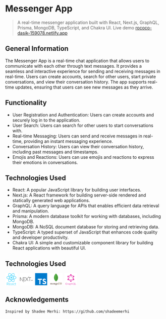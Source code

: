 # Messenger App

> A real-time messenger application built with React, Next.js, GraphQL, Prisma, MongoDB, TypeScript, and Chakra UI.
> Live demo [rococo-dasik-159078.netlify.app](https://rococo-dasik-159078.netlify.app/)

## General Information

The Messenger App is a real-time chat application that allows users to communicate with each other through text messages. It provides a seamless and interactive experience for sending and receiving messages in real-time. Users can create accounts, search for other users, start private conversations, and view their conversation history. The app supports real-time updates, ensuring that users can see new messages as they arrive.

## Functionality

- User Registration and Authentication: Users can create accounts and securely log in to the application.
- User Search: Users can search for other users to start conversations with.
- Real-time Messaging: Users can send and receive messages in real-time, providing an instant messaging experience.
- Conversation History: Users can view their conversation history, including past messages and timestamps.
- Emojis and Reactions: Users can use emojis and reactions to express their emotions in conversations.

## Technologies Used

- React: A popular JavaScript library for building user interfaces.
- Next.js: A React framework for building server-side rendered and statically generated web applications.
- GraphQL: A query language for APIs that enables efficient data retrieval and manipulation.
- Prisma: A modern database toolkit for working with databases, including MongoDB.
- MongoDB: A NoSQL document database for storing and retrieving data.
- TypeScript: A typed superset of JavaScript that enhances code quality and developer productivity.
- Chakra UI: A simple and customizable component library for building React applications with beautiful UI.

## Technologies Used

<div>
  <img src="https://github.com/devicons/devicon/blob/master/icons/react/react-original-wordmark.svg" title="React" alt="React" width="40" height="40"/>&nbsp;
  <img src="https://github.com/devicons/devicon/blob/master/icons/nextjs/nextjs-original-wordmark.svg" title="NextJs" alt="NextJs" width="40" height="40"/>&nbsp;
    <img src="https://github.com/devicons/devicon/blob/master/icons/typescript/typescript-original.svg" title="TypeScript" alt="TypeScript" width="40" height="40"/>&nbsp;
  <img src="https://github.com/devicons/devicon/blob/master/icons/mongodb/mongodb-original-wordmark.svg" title="MongoDB" alt="MongoDB" width="40" height="40"/>&nbsp;
    <img src="https://github.com/devicons/devicon/blob/master/icons/graphql/graphql-plain-wordmark.svg"  title="GraphQL" alt="GraphQL" width="40" height="40"/>&nbsp;
</div>

## Acknowledgements

    Inspired by Shadee Merhi: https://github.com/shadeemerhi
